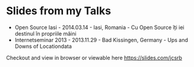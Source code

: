 Slides from my Talks
==================================

* Open Source Iasi - 2014.03.14 - Iasi, Romania - Cu Open Source îți iei destinul în propriile mâini
* Internetseminar 2013 - 2013.11.29 - Bad Kissingen, Germany - Ups and Downs of Locationdata


Checkout and view in browser or viewable here https://slides.com/jcsrb

